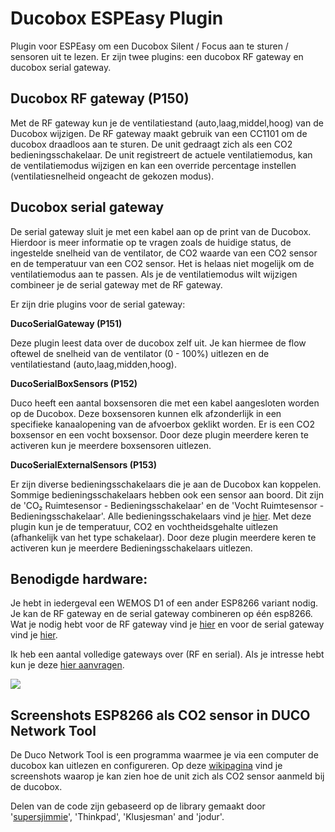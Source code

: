 # Ducobox ESPEasy Plugin
Plugin voor ESPEasy om een Ducobox Silent / Focus aan te sturen / sensoren uit te lezen. 
Er zijn twee plugins: een ducobox RF gateway en ducobox serial gateway.

## Ducobox RF gateway (P150)
Met de RF gateway kun je de ventilatiestand (auto,laag,middel,hoog) van de Ducobox wijzigen. De RF gateway maakt gebruik van een CC1101 om de ducobox draadloos aan te sturen. De unit gedraagt zich als een CO2 bedieningsschakelaar. De unit registreert de actuele ventilatiemodus, kan de ventilatiemodus wijzigen en kan een override percentage instellen (ventilatiesnelheid ongeacht de gekozen modus).

## Ducobox serial gateway
De serial gateway sluit je met een kabel aan op de print van de Ducobox. Hierdoor is meer informatie op te vragen zoals de huidige status, de ingestelde snelheid van de ventilator, de CO2 waarde van een CO2 sensor en de temperatuur van een CO2 sensor. Het is helaas niet mogelijk om de ventilatiemodus aan te passen. Als je de ventilatiemodus wilt wijzigen combineer je de serial gateway met de RF gateway.

Er zijn drie plugins voor de serial gateway:

**DucoSerialGateway (P151)** 

Deze plugin leest data over de ducobox zelf uit. Je kan hiermee de flow oftewel de snelheid van de ventilator (0 - 100%) uitlezen en de ventilatiestand (auto,laag,midden,hoog).

**DucoSerialBoxSensors (P152)**

Duco heeft een aantal boxsensoren die met een kabel aangesloten worden op de Ducobox. Deze boxsensoren kunnen elk afzonderlijk in een specifieke kanaalopening van de afvoerbox geklikt worden. Er is een CO2 boxsensor en een vocht boxsensor. Door deze plugin meerdere keren te activeren kun je meerdere boxsensoren uitlezen.

**DucoSerialExternalSensors (P153)**

Er zijn diverse bedieningsschakelaars die je aan de Ducobox kan koppelen. Sommige bedieningsschakelaars hebben ook een sensor aan boord. Dit zijn de 'CO₂ Ruimtesensor - Bedieningsschakelaar' en de 'Vocht Ruimtesensor - Bedieningsschakelaar'. Alle bedieningsschakelaars vind je [hier](https://www.duco.eu/nl-nl-producten/nl-nl-luchtafvoer/nl-nl-sturingscomponenten/nl-nl-bedieningsschakelaar). Met deze plugin kun je de temperatuur, CO2 en vochtheidsgehalte uitlezen (afhankelijk van het type schakelaar). Door deze plugin meerdere keren te activeren kun je meerdere Bedieningsschakelaars uitlezen.


## Benodigde hardware:
Je hebt in iedergeval een WEMOS D1 of een ander ESP8266 variant nodig. Je kan de RF gateway en de serial gateway combineren op één esp8266. Wat je nodig hebt voor de RF gateway vind je [hier](https://github.com/arnemauer/Ducobox-ESPEasy-Plugin/wiki/3.-RF-Gateway---Hardware) en voor de serial gateway vind je [hier](https://github.com/arnemauer/Ducobox-ESPEasy-Plugin/wiki/6.-Serial-GW---Hardware).

Ik heb een aantal volledige gateways over (RF en serial). Als je intresse hebt kun je deze [hier aanvragen](https://forms.gle/QiHtNV9kgV45jKJh8).

<img src="https://lh3.googleusercontent.com/BwMq_kRBSWiwzLijpkmwPA1R2sJZLi7zy4GyY_how3kKHnGUe9z8nwNkQxhgmt_3JARkmPTbv7FDmz99WHIDQ6mGINUzBPpCQxCJR7BuxoFqu5GyYdGNuIPVW96-RQD9ebi2uOOi0qQMArJFxurA-l80G9yedwmcSlkiwf3SRvTiT6x6ZZG6vA01nDOni1H-FuWfYvo7SWxxftWyZ-NyQvb3njz-nzTb0cMnRHbCEaqT4UBUpOQsn-rpI0YrKb8rvKOaej1RvaKkod9okyXCCn8X40NpM0o04w3SbqwSpESJ7hqvjz--geNArxl7PCEA0UW3I3IfthfQQJU_csnE970Vhe4jU0bwnGglWz2aplGbeDiMzHTiZzZPQh7z5NSvGXKWVCCnN63BEo6vuuTTtMcAY0CYZ1ES1yyu0iymhjRiZbabDb6GXdfPrybYpEv4iB5yM7qDF8k6ruhUFaU8mYdV-I1Z_eVRadBLM7QW-XyTBrdH7gM0OG1KhW3qdEt1Ysr6_0GKrQ7MHowRg-kUCMh-8XDiBYesPoEjRMJKZ0ps6zgtTaIdvBWv-5qbaxoA8tkoS_zBqwKdmUqTlLbR1Gdcrcgdejus7f3S6mF4PyTGx_hg2v_EsrepZOmgZljLt41QRuViZft-SJQR0X0TU57VdC7-c2VgbV325QjTjPjNF2VC0NkvolwzNDdHPYAtpYrBypOkmGv5lghzeqkYk-uGWJHcq-78vN3ARnh8IvCegAtiDA=w200">  

## Screenshots ESP8266 als CO2 sensor in DUCO Network Tool ###
De Duco Network Tool is een programma waarmee je via een computer de ducobox kan uitlezen en configureren. 
Op deze [wikipagina](https://github.com/arnemauer/Ducobox-ESPEasy-Plugin/wiki/DUCO-Network-tool) vind je screenshots waarop je kan zien hoe de unit zich als CO2 sensor aanmeld bij de ducobox.

Delen van de code zijn gebaseerd op de library gemaakt door '[supersjimmie](https://github.com/supersjimmie/IthoEcoFanRFT/tree/master/Master/Itho )', 'Thinkpad', 'Klusjesman' and 'jodur'. 

